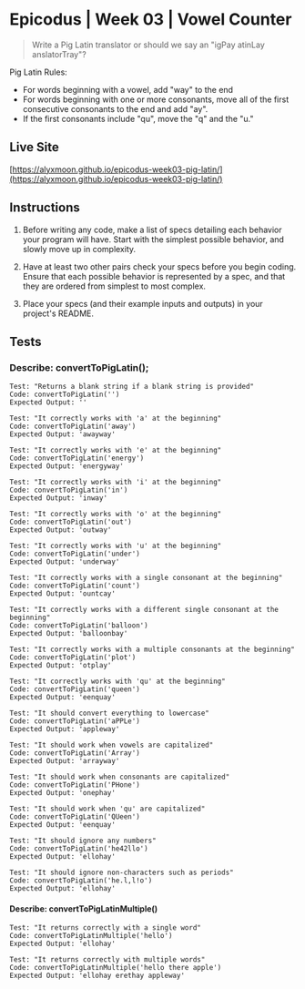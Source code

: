 # Epicodus | Week 03 | Vowel Counter

> Write a Pig Latin translator or should we say an "igPay atinLay anslatorTray"?

Pig Latin Rules:
- For words beginning with a vowel, add "way" to the end
- For words beginning with one or more consonants, move all of the first consecutive consonants to the end and add "ay".
- If the first consonants include "qu", move the "q" and the "u."

## Live Site
[https://alyxmoon.github.io/epicodus-week03-pig-latin/](https://alyxmoon.github.io/epicodus-week03-pig-latin/)

## Instructions
1. Before writing any code, make a list of specs detailing each behavior your program will have. Start with the simplest possible behavior, and slowly move up in complexity.

2. Have at least two other pairs check your specs before you begin coding. Ensure that each possible behavior is represented by a spec, and that they are ordered from simplest to most complex.

3. Place your specs (and their example inputs and outputs) in your project's README.

## Tests

### Describe: convertToPigLatin();
```
Test: "Returns a blank string if a blank string is provided"
Code: convertToPigLatin('')
Expected Output: ''
```

```
Test: "It correctly works with 'a' at the beginning"
Code: convertToPigLatin('away')
Expected Output: 'awayway'
```

```
Test: "It correctly works with 'e' at the beginning"
Code: convertToPigLatin('energy')
Expected Output: 'energyway'
```

```
Test: "It correctly works with 'i' at the beginning"
Code: convertToPigLatin('in')
Expected Output: 'inway'
```

```
Test: "It correctly works with 'o' at the beginning"
Code: convertToPigLatin('out')
Expected Output: 'outway'
```

```
Test: "It correctly works with 'u' at the beginning"
Code: convertToPigLatin('under')
Expected Output: 'underway'
```

```
Test: "It correctly works with a single consonant at the beginning"
Code: convertToPigLatin('count')
Expected Output: 'ountcay'
```

```
Test: "It correctly works with a different single consonant at the beginning"
Code: convertToPigLatin('balloon')
Expected Output: 'balloonbay'
```

```
Test: "It correctly works with a multiple consonants at the beginning"
Code: convertToPigLatin('plot')
Expected Output: 'otplay'
```

```
Test: "It correctly works with 'qu' at the beginning"
Code: convertToPigLatin('queen')
Expected Output: 'eenquay'
```

```
Test: "It should convert everything to lowercase"
Code: convertToPigLatin('aPPLe')
Expected Output: 'appleway'
```

```
Test: "It should work when vowels are capitalized"
Code: convertToPigLatin('Array')
Expected Output: 'arrayway'
```

```
Test: "It should work when consonants are capitalized"
Code: convertToPigLatin('PHone')
Expected Output: 'onephay'
```

```
Test: "It should work when 'qu' are capitalized"
Code: convertToPigLatin('QUeen')
Expected Output: 'eenquay'
```

```
Test: "It should ignore any numbers"
Code: convertToPigLatin('he42llo')
Expected Output: 'ellohay'
```

```
Test: "It should ignore non-characters such as periods"
Code: convertToPigLatin('he.l,l!o')
Expected Output: 'ellohay'
```

#### Describe: convertToPigLatinMultiple()

```
Test: "It returns correctly with a single word"
Code: convertToPigLatinMultiple('hello')
Expected Output: 'ellohay'
```

```
Test: "It returns correctly with multiple words"
Code: convertToPigLatinMultiple('hello there apple')
Expected Output: 'ellohay erethay appleway'
```